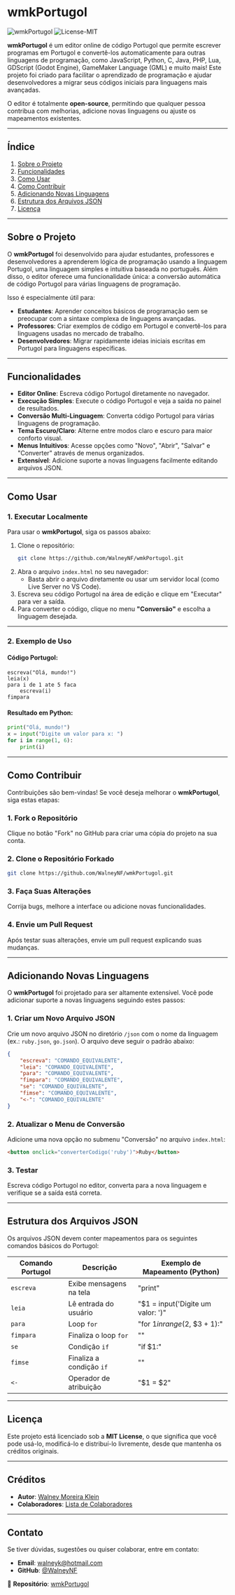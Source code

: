 # **wmkPortugol**

![wmkPortugol](https://img.shields.io/badge/Status-Ativo-brightgreen) ![License-MIT](https://img.shields.io/badge/License-MIT-blue)

**wmkPortugol** é um editor online de código Portugol que permite escrever programas em Portugol e convertê-los automaticamente para outras linguagens de programação, como JavaScript, Python, C, Java, PHP, Lua, GDScript (Godot Engine), GameMaker Language (GML) e muito mais! Este projeto foi criado para facilitar o aprendizado de programação e ajudar desenvolvedores a migrar seus códigos iniciais para linguagens mais avançadas.

O editor é totalmente **open-source**, permitindo que qualquer pessoa contribua com melhorias, adicione novas linguagens ou ajuste os mapeamentos existentes.

---

## **Índice**

1. [Sobre o Projeto](#sobre-o-projeto)
2. [Funcionalidades](#funcionalidades)
3. [Como Usar](#como-usar)
4. [Como Contribuir](#como-contribuir)
5. [Adicionando Novas Linguagens](#adicionando-novas-linguagens)
6. [Estrutura dos Arquivos JSON](#estrutura-dos-arquivos-json)
7. [Licença](#licença)

---

## **Sobre o Projeto**

O **wmkPortugol** foi desenvolvido para ajudar estudantes, professores e desenvolvedores a aprenderem lógica de programação usando a linguagem Portugol, uma linguagem simples e intuitiva baseada no português. Além disso, o editor oferece uma funcionalidade única: a conversão automática de código Portugol para várias linguagens de programação.

Isso é especialmente útil para:

- **Estudantes**: Aprender conceitos básicos de programação sem se preocupar com a sintaxe complexa de linguagens avançadas.
- **Professores**: Criar exemplos de código em Portugol e convertê-los para linguagens usadas no mercado de trabalho.
- **Desenvolvedores**: Migrar rapidamente ideias iniciais escritas em Portugol para linguagens específicas.

---

## **Funcionalidades**

- **Editor Online**: Escreva código Portugol diretamente no navegador.
- **Execução Simples**: Execute o código Portugol e veja a saída no painel de resultados.
- **Conversão Multi-Linguagem**: Converta código Portugol para várias linguagens de programação.
- **Tema Escuro/Claro**: Alterne entre modos claro e escuro para maior conforto visual.
- **Menus Intuitivos**: Acesse opções como "Novo", "Abrir", "Salvar" e "Converter" através de menus organizados.
- **Extensível**: Adicione suporte a novas linguagens facilmente editando arquivos JSON.

---

## **Como Usar**

### **1. Executar Localmente**
Para usar o **wmkPortugol**, siga os passos abaixo:

1. Clone o repositório:
   ```bash
   git clone https://github.com/WalneyNF/wmkPortugol.git
   ```
2. Abra o arquivo `index.html` no seu navegador:
   - Basta abrir o arquivo diretamente ou usar um servidor local (como Live Server no VS Code).
3. Escreva seu código Portugol na área de edição e clique em "Executar" para ver a saída.
4. Para converter o código, clique no menu **"Conversão"** e escolha a linguagem desejada.

---

### **2. Exemplo de Uso**

#### **Código Portugol:**
```portugol
escreva("Olá, mundo!")
leia(x)
para i de 1 ate 5 faca
    escreva(i)
fimpara
```

#### **Resultado em Python:**
```python
print("Olá, mundo!")
x = input("Digite um valor para x: ")
for i in range(1, 6):
    print(i)
```

---

## **Como Contribuir**

Contribuições são bem-vindas! Se você deseja melhorar o **wmkPortugol**, siga estas etapas:

### **1. Fork o Repositório**
Clique no botão "Fork" no GitHub para criar uma cópia do projeto na sua conta.

### **2. Clone o Repositório Forkado**
```bash
git clone https://github.com/WalneyNF/wmkPortugol.git
```

### **3. Faça Suas Alterações**
Corrija bugs, melhore a interface ou adicione novas funcionalidades.

### **4. Envie um Pull Request**
Após testar suas alterações, envie um pull request explicando suas mudanças.

---

## **Adicionando Novas Linguagens**

O **wmkPortugol** foi projetado para ser altamente extensível. Você pode adicionar suporte a novas linguagens seguindo estes passos:

### **1. Criar um Novo Arquivo JSON**
Crie um novo arquivo JSON no diretório `/json` com o nome da linguagem (ex.: `ruby.json`, `go.json`). O arquivo deve seguir o padrão abaixo:

```json
{
    "escreva": "COMANDO_EQUIVALENTE",
    "leia": "COMANDO_EQUIVALENTE",
    "para": "COMANDO_EQUIVALENTE",
    "fimpara": "COMANDO_EQUIVALENTE",
    "se": "COMANDO_EQUIVALENTE",
    "fimse": "COMANDO_EQUIVALENTE",
    "<-": "COMANDO_EQUIVALENTE"
}
```

### **2. Atualizar o Menu de Conversão**
Adicione uma nova opção no submenu "Conversão" no arquivo `index.html`:
```html
<button onclick="converterCodigo('ruby')">Ruby</button>
```

### **3. Testar**
Escreva código Portugol no editor, converta para a nova linguagem e verifique se a saída está correta.

---

## **Estrutura dos Arquivos JSON**

Os arquivos JSON devem conter mapeamentos para os seguintes comandos básicos do Portugol:

| Comando Portugol | Descrição                                | Exemplo de Mapeamento (Python)       |
|------------------|----------------------------------------|--------------------------------------|
| `escreva`       | Exibe mensagens na tela                | "print"                              |
| `leia`          | Lê entrada do usuário                  | "$1 = input('Digite um valor: ')"   |
| `para`         | Loop `for`                             | "for $1 in range($2, $3 + 1):"      |
| `fimpara`      | Finaliza o loop `for`                   | ""                                   |
| `se`           | Condição `if`                           | "if $1:"                             |
| `fimse`        | Finaliza a condição `if`                | ""                                   |
| `<-`           | Operador de atribuição                  | "$1 = $2"                            |

---

## **Licença**

Este projeto está licenciado sob a **MIT License**, o que significa que você pode usá-lo, modificá-lo e distribuí-lo livremente, desde que mantenha os créditos originais.

---

## **Créditos**

- **Autor**: [Walney Moreira Klein](https://github.com/WalneyNF)
- **Colaboradores**: [Lista de Colaboradores](https://github.com/WalneyNF/wmkPortugol/graphs/contributors)

---

## **Contato**

Se tiver dúvidas, sugestões ou quiser colaborar, entre em contato:

- **Email**: walneyk@hotmail.com
- **GitHub**: [@WalneyNF](https://github.com/WalneyNF)

🔗 **Repositório**: [wmkPortugol](https://github.com/WalneyNF/wmkPortugol)

